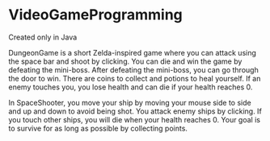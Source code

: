 # VideoGameProgramming
Created only in Java

DungeonGame is a short Zelda-inspired game where you can attack using the space bar and shoot by clicking.  You can die and win the game by defeating the
mini-boss. After defeating the mini-boss, you can go through the door to win. There are coins to collect and potions to heal yourself. If an enemy touches 
you, you lose health and can die if your health reaches 0.

In SpaceShooter, you move your ship by moving your mouse side to side and up and down to avoid being shot. You attack enemy ships by clicking. 
If you touch other ships, you will die when your health reaches 0. Your goal is to survive for as long as possible by collecting points.
